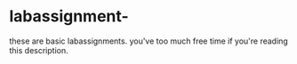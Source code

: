 # labassignment-
these are basic labassignments. you've too much free time if you're reading this description.
